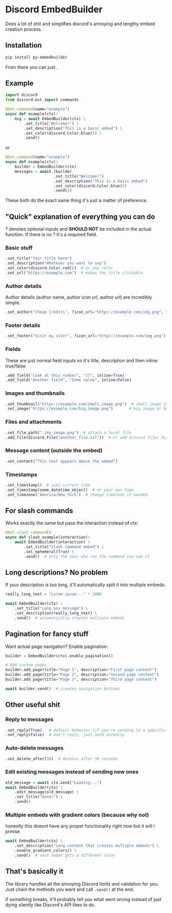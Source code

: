 # Discord EmbedBuilder

Does a lot of shit and simplifies discord's annoying and lengthy embed creation process.

## Installation
```bash
pip install py-embedbuilder
```
From there you can just..

## Example
```py
import discord
from discord.ext import commands

@bot.command(name="example")
async def example(ctx):
    msg = await EmbedBuilder(ctx) \
        .set_title("Welcome!") \
        .set_description("This is a basic embed") \
        .set_color(discord.Color.blue()) \
        .send()
```

or

```py
@bot.command(name="example")
async def example(ctx):
    builder = EmbedBuilder(ctx)
    messages = await (builder
                     .set_title("Welcome!")
                     .set_description("This is a basic embed")
                     .set_color(discord.Color.blue())
                     .send())
```

These both do the exact same thing it's just a matter of preference.

## "Quick" explanation of everything you can do

? denotes optional inputs and **SHOULD NOT** be included in the actual function. If there is no ? it's a required field.

### Basic stuff
```py
.set_title("Your title here")
.set_description("Whatever you want to say")
.set_color(discord.Color.red())  # or any color
.set_url("https://example.com")  # makes the title clickable
```

### Author details
Author details (author name, author icon url, author url) are incredibly simple.
```py
.set_author("Cheap Credits", ?icon_url="https://example.com/img.png", ?url="https://cheap.ypuf.xyz")
```

### Footer details
```py
.set_footer("Visit my site!", ?icon_url="https://example.com/img.png")
```

### Fields
These are just normal field inputs so it's title, description and then inline: true/false
```py
.add_field("Look at this number", "17", inline=True)
.add_field("Another field", "Some value", inline=False)
```

### Images and thumbnails
```py
.set_thumbnail("https://example.com/small_image.png")  # small image in top right
.set_image("https://example.com/big_image.png")       # big image at bottom
```

### Files and attachments
```py
.set_file_path("./my_image.png")  # attach a local file
.add_file(discord.File("another_file.txt"))  # or add discord files directly
```

### Message content (outside the embed)
```py
.set_content("This text appears above the embed")
```

### Timestamps
```py
.set_timestamp()  # uses current time
.set_timestamp(some_datetime_object)  # or your own time
.set_timezone('America/New_York')  # change timezone if needed
```

## For slash commands
Works exactly the same but pass the interaction instead of ctx:
```py
@bot.slash_command()
async def slash_example(interaction):
    await EmbedBuilder(interaction) \
        .set_title("Slash command embed") \
        .set_ephemeral(True) \
        .send()  # only the user who ran the command can see it
```

## Long descriptions? No problem
If your description is too long, it'll automatically split it into multiple embeds:
```py
really_long_text = "Lorem ipsum..." * 1000

await EmbedBuilder(ctx) \
    .set_title("Long ass message") \
    .set_description(really_long_text) \
    .send()  # automatically creates multiple embeds
```

## Pagination for fancy stuff
Want actual page navigation? Enable pagination:
```py
builder = EmbedBuilder(ctx).enable_pagination()

# Add custom pages
builder.add_page(title="Page 1", description="First page content")
builder.add_page(title="Page 2", description="Second page content")
builder.add_page(title="Page 3", description="Third page content")

await builder.send()  # creates navigation buttons
```

## Other useful shit

### Reply to messages
```py
.set_reply(True)   # default behavior (if you're sending to a specific channel it won't reply to the user anyway)
.set_reply(False)  # don't reply, just send normally
```

### Auto-delete messages
```py
.set_delete_after(30)  # deletes after 30 seconds
```

### Edit existing messages instead of sending new ones
```py
old_message = await ctx.send("Loading...")
await EmbedBuilder(ctx) \
    .edit_message(old_message) \
    .set_title("Done!") \
    .send()
```

### Multiple embeds with gradient colors (because why not)
honestly this doesnt have any proper functionality right now but it will i prmise
```py
await EmbedBuilder(ctx) \
    .set_description("Long content that creates multiple embeds") \
    .enable_gradient_colors() \
    .send()  # each embed gets a different color
```

## That's basically it
The library handles all the annoying Discord limits and validation for you. Just chain the methods you want and call `.send()` at the end.

If something breaks, it'll probably tell you what went wrong instead of just dying silently like Discord's API likes to do.
